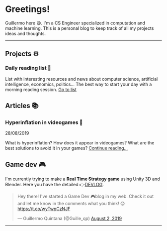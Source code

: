 <link rel="shortcut icon" type="image/png" href="images/favicon.ico">

# Greetings!
Guillermo here 😄. I'm a CS Engineer specialized in computation and machine learning. This is a personal blog to keep track of all my projects ideas and thoughts.

* * *
## Projects ⚙
### **Daily reading list** 📰
List with interesting resources and news about computer science, artificial intelligence, economics, politics... The best way to start your day with a morning reading session. [Go to list](projects/daily_read.md)

## Articles 📚
### **Hyperinflation in videogames** 💸
28/08/2019

What is hyperinflation? How does it appear in videogames? What are the best solutions to avoid it in your games? [Continue reading...](articles/hyperinflation_in_videogames.md)

## Game dev 🎮
I'm currently trying to make a **Real Time Strategy game** using Unity 3D and Blender. Here you have the detailed 👉[DEVLOG](gamedev/RTSdevlog.md).

<blockquote class="twitter-tweet" tw-align-center data-theme="light" data-link-color="#2B7BB9"><p lang="en" dir="ltr">Hey there! I&#39;ve started a Game Dev 🎮blog in my web. Check it out and let me know in the comments what you think! 😊<a href="https://t.co/wyTwpCzNJF">https://t.co/wyTwpCzNJF</a></p>&mdash; Guillermo Quintana (@Guille_qp) <a href="https://twitter.com/Guille_qp/status/1157370410511605760?ref_src=twsrc%5Etfw">August 2, 2019</a></blockquote> <script async src="https://platform.twitter.com/widgets.js" charset="utf-8"></script>

* * *